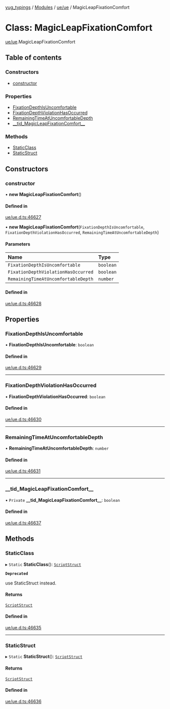 [yug_typings](../README.md) / [Modules](../modules.md) / [ue/ue](../modules/ue_ue.md) / MagicLeapFixationComfort

# Class: MagicLeapFixationComfort

[ue/ue](../modules/ue_ue.md).MagicLeapFixationComfort

## Table of contents

### Constructors

- [constructor](ue_ue.MagicLeapFixationComfort.md#constructor)

### Properties

- [FixationDepthIsUncomfortable](ue_ue.MagicLeapFixationComfort.md#fixationdepthisuncomfortable)
- [FixationDepthViolationHasOccurred](ue_ue.MagicLeapFixationComfort.md#fixationdepthviolationhasoccurred)
- [RemainingTimeAtUncomfortableDepth](ue_ue.MagicLeapFixationComfort.md#remainingtimeatuncomfortabledepth)
- [\_\_tid\_MagicLeapFixationComfort\_\_](ue_ue.MagicLeapFixationComfort.md#__tid_magicleapfixationcomfort__)

### Methods

- [StaticClass](ue_ue.MagicLeapFixationComfort.md#staticclass)
- [StaticStruct](ue_ue.MagicLeapFixationComfort.md#staticstruct)

## Constructors

### constructor

• **new MagicLeapFixationComfort**()

#### Defined in

[ue/ue.d.ts:46627](https://github.com/YugMetaverse/yug_typings/blob/b7d9b19/ue/ue.d.ts#L46627)

• **new MagicLeapFixationComfort**(`FixationDepthIsUncomfortable`, `FixationDepthViolationHasOccurred`, `RemainingTimeAtUncomfortableDepth`)

#### Parameters

| Name | Type |
| :------ | :------ |
| `FixationDepthIsUncomfortable` | `boolean` |
| `FixationDepthViolationHasOccurred` | `boolean` |
| `RemainingTimeAtUncomfortableDepth` | `number` |

#### Defined in

[ue/ue.d.ts:46628](https://github.com/YugMetaverse/yug_typings/blob/b7d9b19/ue/ue.d.ts#L46628)

## Properties

### FixationDepthIsUncomfortable

• **FixationDepthIsUncomfortable**: `boolean`

#### Defined in

[ue/ue.d.ts:46629](https://github.com/YugMetaverse/yug_typings/blob/b7d9b19/ue/ue.d.ts#L46629)

___

### FixationDepthViolationHasOccurred

• **FixationDepthViolationHasOccurred**: `boolean`

#### Defined in

[ue/ue.d.ts:46630](https://github.com/YugMetaverse/yug_typings/blob/b7d9b19/ue/ue.d.ts#L46630)

___

### RemainingTimeAtUncomfortableDepth

• **RemainingTimeAtUncomfortableDepth**: `number`

#### Defined in

[ue/ue.d.ts:46631](https://github.com/YugMetaverse/yug_typings/blob/b7d9b19/ue/ue.d.ts#L46631)

___

### \_\_tid\_MagicLeapFixationComfort\_\_

• `Private` **\_\_tid\_MagicLeapFixationComfort\_\_**: `boolean`

#### Defined in

[ue/ue.d.ts:46637](https://github.com/YugMetaverse/yug_typings/blob/b7d9b19/ue/ue.d.ts#L46637)

## Methods

### StaticClass

▸ `Static` **StaticClass**(): [`ScriptStruct`](ue_ue.ScriptStruct.md)

**`Deprecated`**

use StaticStruct instead.

#### Returns

[`ScriptStruct`](ue_ue.ScriptStruct.md)

#### Defined in

[ue/ue.d.ts:46635](https://github.com/YugMetaverse/yug_typings/blob/b7d9b19/ue/ue.d.ts#L46635)

___

### StaticStruct

▸ `Static` **StaticStruct**(): [`ScriptStruct`](ue_ue.ScriptStruct.md)

#### Returns

[`ScriptStruct`](ue_ue.ScriptStruct.md)

#### Defined in

[ue/ue.d.ts:46636](https://github.com/YugMetaverse/yug_typings/blob/b7d9b19/ue/ue.d.ts#L46636)
